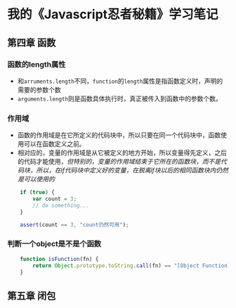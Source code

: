 # 我的《Javascript忍者秘籍》学习笔记
## 第四章 函数
### 函数的length属性
* 和`arruments.length`不同，`function`的`length`属性是指函数定义时，声明的需要的参数个数
* `arguments.length`则是函数具体执行时，真正被传入到函数中的参数个数。
### 作用域
* 函数的作用域是在它所定义的代码块中，所以只要在同一个代码块中，函数使用可以在函数定义之前。
* 相对应的，变量的作用域是从它被定义的地方开始，所以变量得先定义，之后的代码才能使用，*但特别的，变量的作用域结束于它所在的函数块，而不是代码块，所以，在if代码块中定义好的变量，在脱离if块以后的相同函数块内仍然是可以使用的*
``` javascript
    if (true) {
        var count = 3;
        // do something...
    }

    assert(count == 3, "count仍然可用");
```
### 判断一个object是不是个函数
``` javascript
    function isFunction(fn) {
        return Object.prototype.toString.call(fn) == "[Object Function]";
    }
```
## 第五章 闭包